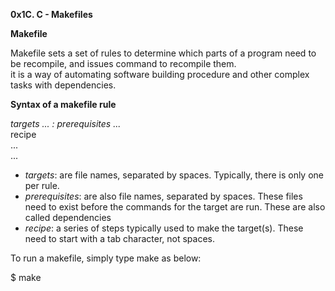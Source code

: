 **0x1C. C - Makefiles**    
  
**Makefile**    

Makefile sets a set of rules to determine which parts of a program need to be recompile, and issues command to recompile them.  
it is a way of automating software building procedure and other complex tasks with dependencies.    

**Syntax of a makefile rule**    

*targets ... : prerequisites ...*		  
	recipe  
	...  
	...    

- *targets*: are file names, separated by spaces. Typically, there is only one per rule.  
- *prerequisites*: are also file names, separated by spaces. These files need to exist before the commands for the target are run. These are also called dependencies  
- *recipe*: a series of steps typically used to make the target(s). These need to start with a tab character, not spaces.    

To run a makefile, simply type make as below:  

$ make
